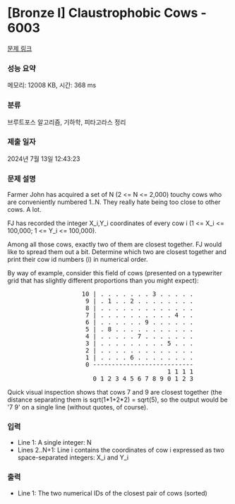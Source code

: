 # [Bronze I] Claustrophobic Cows - 6003 

[문제 링크](https://www.acmicpc.net/problem/6003) 

### 성능 요약

메모리: 12008 KB, 시간: 368 ms

### 분류

브루트포스 알고리즘, 기하학, 피타고라스 정리

### 제출 일자

2024년 7월 13일 12:43:23

### 문제 설명

<p>Farmer John has acquired a set of N (2 <= N <= 2,000) touchy cows who are conveniently numbered 1..N. They really hate being too close to other cows. A lot.</p>

<p>FJ has recorded the integer X_i,Y_i coordinates of every cow i (1 <= X_i <= 100,000; 1 <= Y_i <= 100,000).</p>

<p>Among all those cows, exactly two of them are closest together. FJ would like to spread them out a bit. Determine which two are closest together and print their cow id numbers (i) in numerical order.</p>

<p>By way of example, consider this field of cows (presented on a typewriter grid that has slightly different proportions than you might expect):</p>

<pre>                    10 | . . . . . . . 3 . . . . .
                     9 | . 1 . . 2 . . . . . . . .
                     8 | . . . . . . . . . . . . .
                     7 | . . . . . . . . . . 4 . .
                     6 | . . . . . . 9 . . . . . .
                     5 | . 8 . . . . . . . . . . .
                     4 | . . . . . 7 . . . . . . .
                     3 | . . . . . . . . . 5 . . .
                     2 | . . . . . . . . . . . . .
                     1 | . . . . 6 . . . . . . . .
                     0 ---------------------------
                                           1 1 1 1
                       0 1 2 3 4 5 6 7 8 9 0 1 2 3</pre>

<p>Quick visual inspection shows that cows 7 and 9 are closest together (the distance separating them is sqrt(1*1+2*2) = sqrt(5), so the output would be '7 9' on a single line (without quotes, of course).</p>

### 입력 

 <ul>
	<li>Line 1: A single integer: N</li>
	<li>Lines 2..N+1: Line i contains the coordinates of cow i expressed as two space-separated integers: X_i and Y_i</li>
</ul>

<p> </p>

### 출력 

 <ul>
	<li>Line 1: The two numerical IDs of the closest pair of cows (sorted)</li>
</ul>

<p> </p>

